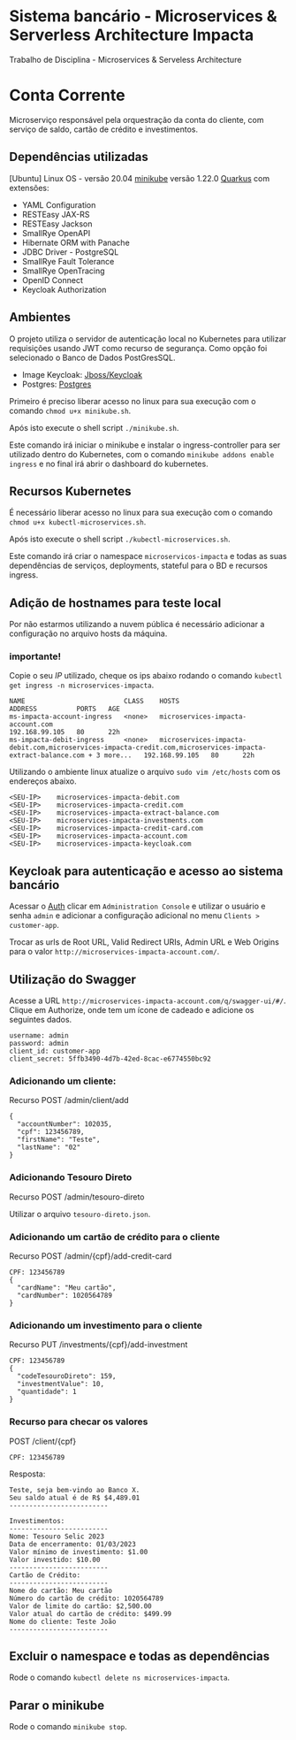 # Sistema bancário - Microservices & Serverless Architecture Impacta
Trabalho de Disciplina - Microservices &amp; Serveless Architecture

# Conta Corrente

Microserviço responsável pela orquestração da conta do cliente, com serviço de saldo, cartão de crédito e investimentos.

## Dependências utilizadas
[Ubuntu] Linux OS - versão 20.04
[minikube](https://minikube.sigs.k8s.io/docs/start/) versão 1.22.0 
[Quarkus](https://code.quarkus.io/) com extensões:
- YAML Configuration
- RESTEasy JAX-RS
- RESTEasy Jackson
- SmallRye OpenAPI
- Hibernate ORM with Panache
- JDBC Driver - PostgreSQL
- SmallRye Fault Tolerance
- SmallRye OpenTracing
- OpenID Connect
- Keycloak Authorization


## Ambientes

O projeto utiliza o servidor de autenticação local no Kubernetes para utilizar requisições usando JWT como recurso de segurança. Como opção foi selecionado o Banco de Dados PostGresSQL.

- Image Keycloak: [Jboss/Keycloak](https://hub.docker.com/r/viniciusmartinez/quarkus-rhsso)
- Postgres: [Postgres](https://hub.docker.com/_/postgres)

Primeiro é preciso liberar acesso no linux para sua execução com o comando `chmod u+x minikube.sh`.

Após isto execute o shell script `./minikube.sh`.

Este comando irá iniciar o minikube e instalar o ingress-controller para ser utilizado dentro do Kubernetes, com o comando `minikube addons enable ingress` e no final irá abrir o dashboard do kubernetes.


## Recursos Kubernetes

É necessário liberar acesso no linux para sua execução com o comando `chmod u+x kubectl-microservices.sh`.

Após isto execute o shell script `./kubectl-microservices.sh`.

Este comando irá criar o namespace `microservicos-impacta` e todas as suas dependências de serviços, deployments, stateful para o BD e recursos ingress.


## Adição de hostnames para teste local

Por não estarmos utilizando a nuvem pública é necessário adicionar a configuração no arquivo hosts da máquina.

### importante!

Copie o seu *IP* utilizado, cheque os ips abaixo rodando o comando `kubectl get ingress -n microservices-impacta`.

```
NAME                         CLASS    HOSTS                                                                                                                    ADDRESS          PORTS   AGE
ms-impacta-account-ingress   <none>   microservices-impacta-account.com                                                                                        192.168.99.105   80      22h
ms-impacta-debit-ingress     <none>   microservices-impacta-debit.com,microservices-impacta-credit.com,microservices-impacta-extract-balance.com + 3 more...   192.168.99.105   80      22h
```

Utilizando o ambiente linux atualize o arquivo `sudo vim /etc/hosts` com os endereços abaixo.

```
<SEU-IP>    microservices-impacta-debit.com
<SEU-IP>    microservices-impacta-credit.com
<SEU-IP>    microservices-impacta-extract-balance.com
<SEU-IP>    microservices-impacta-investments.com
<SEU-IP>    microservices-impacta-credit-card.com
<SEU-IP>    microservices-impacta-account.com
<SEU-IP>    microservices-impacta-keycloak.com
```

## Keycloak para autenticação e acesso ao sistema bancário

Acessar o [Auth](http://microservices-impacta-keycloak.com/auth/) clicar em `Administration Console` e utilizar o usuário e senha `admin` e adicionar a configuração adicional no menu `Clients > customer-app`.

Trocar as urls de Root URL, Valid Redirect URIs, Admin URL e Web Origins para o valor `http://microservices-impacta-account.com/`.


## Utilização do Swagger

Acesse a URL `http://microservices-impacta-account.com/q/swagger-ui/#/`.
Clique em Authorize, onde tem um ícone de cadeado e adicione os seguintes dados.

```
username: admin
password: admin
client_id: customer-app
client_secret: 5ffb3490-4d7b-42ed-8cac-e6774550bc92
```

### Adicionando um cliente:
Recurso POST
​/admin​/client​/add
```
{
  "accountNumber": 102035,
  "cpf": 123456789,
  "firstName": "Teste",
  "lastName": "02"
}

```

### Adicionando Tesouro Direto
Recurso POST
/admin/tesouro-direto

Utilizar o arquivo `tesouro-direto.json`.


### Adicionando um cartão de crédito para o cliente
Recurso POST
/admin/{cpf}/add-credit-card

```
CPF: 123456789
{
  "cardName": "Meu cartão",
  "cardNumber": 1020564789
}
```


### Adicionando um investimento para o cliente
Recurso PUT
​/investments​/{cpf}​/add-investment

```
CPF: 123456789
{
  "codeTesouroDireto": 159,
  "investmentValue": 10,
  "quantidade": 1
}
```

### Recurso para checar os valores
POST
​/client​/{cpf}

```
CPF: 123456789

```

Resposta:
```
Teste, seja bem-vindo ao Banco X. 
Seu saldo atual é de R$ $4,489.01
------------------------- 

Investimentos: 
------------------------- 
Nome: Tesouro Selic 2023
Data de encerramento: 01/03/2023
Valor mínimo de investimento: $1.00
Valor investido: $10.00
------------------------- 
Cartão de Crédito: 
------------------------- 
Nome do cartão: Meu cartão
Número do cartão de crédito: 1020564789
Valor de limite do cartão: $2,500.00
Valor atual do cartão de crédito: $499.99
Nome do cliente: Teste João
------------------------- 

```


## Excluir o namespace e todas as dependências

Rode o comando `kubectl delete ns microservices-impacta`.


## Parar o minikube

Rode o comando `minikube stop`.